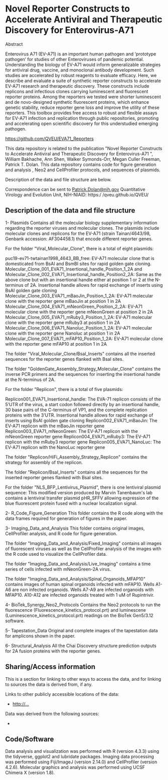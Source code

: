 # Novel Reporter Constructs to Accelerate Antiviral and Therapeutic Discovery for Enterovirus-A71

Abstract

Enterovirus A71 (EV-A71) is an important human pathogen and ‘prototype pathogen’ for studies of other Enteroviruses of pandemic potential. Understanding the biology of EV-A71 would inform generalizable strategies for antiviral drug, vaccine, and monoclonal antibody development. Such studies are accelerated by robust reagents to evaluate efficacy. Here, we describe and evaluate a suite of synthetic reporter constructs to accelerate EV-A71 research and therapeutic discovery. These constructs include replicons and infectious clones carrying luminescent and fluorescent reporter proteins. Among the reporters we tested were shorter luminescent and de novo-designed synthetic fluorescent proteins, which enhance genetic stability, reduce reporter gene loss and improve the utility of these reporters. This toolbox provides free access to robust and flexible assays for EV-A71 infection and replication through public repositories, promoting and accelerating open scientific discovery for this understudied emerging pathogen. 

<https://github.com/QVEU/EVA71_Reporters>

This data repository is related to the publication "Novel Reporter Constructs to Accelerate Antiviral and Therapeutic Discovery for Enterovirus-A71 ", William Bakhache,  Ann Shen, Walker Symonds-Orr, Megan Culler Freeman, Patrick T. Dolan. This data repository contains code for figure generation and analysis , Neo2 and CellProfiler protocols, and sequences of plasmids.

Description of the data and file structure are below.

Correspondence can be sent to Patrick.Dolan@nih.gov
Quantitative Virology and Evolution Unit, NIH-NIAID: https:/ /qveu.github.io/QVEU/

## Description of the data and file structure

1- Plasmids
Contains all the molecular biology supplementary information regarding the reporter viruses and molecular clones. The plasmids include molecular clones and replicons for the EV-A71 (strain Tainan/4643/98, Genbank accession: AF304458.1) that encode different reporter genes. 

For the folder "Viral_Molecular_Clone", there is a total of eight plasmids:

puc19-ev71-twtainan1998_4643_BB_free: EV-A71 molecular clone that is domesticated from BsAI and BsmBI sites for rapid golden gate cloning.
Molecular_Clone_001_EVA71_Insertional_handle_Position_1_2A and Molecular_Clone_002_EVA71_Insertional_handle_Position2_2A: Same as the above clone but with an insertional handle either at position 1 or 2 at the N-terminus of 2A. Insertional handle allows for rapid exchange of inserts using BsAI golden gate cloning
Molecular_Clone_003_EVA71_mBaoJin_Position_1_2A: EV-A71 molecular clone with the reporter gene mBaoJin at position 1 in 2A
Molecular_Clone_004_EVA71_mNeonGreen_Position_2_2A: EV-A71 molecular clone with the reporter gene mNeonGreen at position 2 in 2A
Molecular_Clone_005_EVA71_mRuby3_Position_1_2A: EV-A71 molecular clone with the reporter gene mRuby3 at position 1 in 2A
Molecular_Clone_006_EVA71_Nanoluc_Position_1_2A: EV-A71 molecular clone with the reporter gene Nanoluc at position 1 in 2A
Molecular_Clone_007_EVA71_mFAP10_Position_1_2A: EV-A71 molecular clone with the reporter gene mFAP10 at position 1 in 2A

The folder "Viral_Molecular_Clone/BsaI_Inserts" contains all the inserted sequences for the reporter genes flanked with BsaI sites.

The folder "GoldenGate_Assembly_Strategy_Molecular_Clone" contains the inverse PCR primers and the sequences for inserting the insertional handle at the N-terminus of 2A.

For the folder "Replicon", there is a total of five plasmids:

Replicon001_EVA71_Insertional_handle: The EVA-71 replicon consists of the 5’UTR of the virus, a start codon followed directly by an insertional handle, 30 base pairs of the C-terminus of VP1, and the complete replication proteins with the 3’UTR. Insertional handle allows for rapid exchange of inserts using BsAI golden gate cloning
Replicon002_EVA71_mBaoJin: The EV-A71 replicon with the mBaoJin reporter gene
Replicon003_EVA71_mNeonGreen: The EV-A71 replicon with the mNeonGreen reporter gene
Replicon004_EVA71_mRuby3: The EV-A71 replicon with the mRuby3 reporter gene
Replicon005_EVA71_NanoLuc: The EV-A71 replicon with the NanoLuc reporter gene

The folder "Replicon/HiFi_Assembly_Strategy_Replicon" contains the strategy for assembly of the replicon.

The folder "Replicon/BsaI_Inserts" contains all the sequences for the inserted reporter genes flanked with BsaI sites.

For the folder "NLS_BFP_Lentivirus_Plasmid", there is one lentiviral plasmid sequence: This modified version produced by Marvin Tanenbaum's lab contains a lentiviral transfer plasmid pHR_SFFV allowing expression of the blue fluorescent protein fused with a nuclear localization signal.

2- R_Code_Figure_Generation
This folder contains the R code along with the data frames required for generation of figures in the paper.

3- Imaging_Data_and_Analysis
This folder contains original images, CellProfiler analysis, and R code for figure generation.

The folder "Imaging_Data_and_Analysis/Fixed_Imaging" contains all images of fluorescent viruses as well as the CellProfiler analysis of the images with the R code used to visualize the CellProfiler data. 

The folder "Imaging_Data_and_Analysis/Live_Imaging" contains a time series of cells infected with mNeonGreen-2A virus.

The folder "Imaging_Data_and_Analysis/Spinal_Organoids_MFAP10" contains images of human spinal organoids infected with mFAP10. Wells A1-A6 are non infected organoids. Wells A7-A9 are infected organoids with MFAP10. A10-A12 are infected organoids treated with 1 uM of Rupintrivir.

4- BioTek_Synergy_Neo2_Protocols
Contains the Neo2 protocols to run the fluorescence (Fluorescence_kinetics_protocol.prt) and luminescene (Luminescence_kinetics_protocol.prt) readings on the BioTek Gen5/3.12 software. 

5- Tapestation_Data
Original and complete images of the tapestation data for amplicons shown in the paper.

6- Structural_Analysis
All the Chai Discovery structure prediction outputs for 2A fusion proteins with the reporter genes.

## Sharing/Access information


This is a section for linking to other ways to access the data, and for linking to sources the data is derived from, if any.


Links to other publicly accessible locations of the data:


*   <http://...>


Data was derived from the following sources:


*


## Code/Software
Data analysis and visualization was performed with R (version 4.3.3) using the tidyverse, ggplot2 and lubridate packages. Imaging data processing was performed using Fiji/ImageJ  (version 2.14.0) and CellProfiler (version 4.2.6). Molecular graphics and analysis was performed using UCSF Chimera X (version 1.8).
